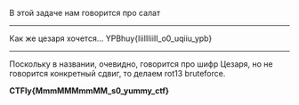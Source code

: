 В этой задаче нам говорится про салат
___
Как же цезаря хочется...
YPBhuy{IiiIIIiiII_o0_uqiiu_ypb}
___

Поскольку в названии, очевидно, говорится про шифр Цезаря, но не говорится конкретный сдвиг, то делаем rot13 bruteforce.

**CTFly{MmmMMMmmMM_s0_yummy_ctf}**